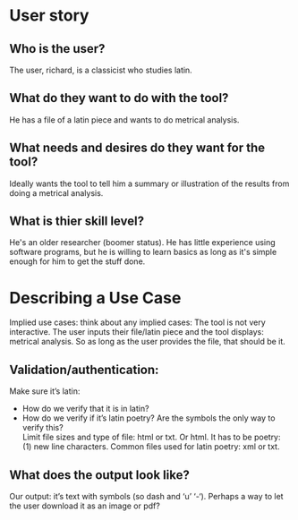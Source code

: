 # User story
## Who is the user? 
The user, richard, is a classicist who studies latin. 
## What do they want to do with the tool? 
He has a file of a latin piece and wants to do metrical analysis.  
## What needs and desires do they want for the tool?
Ideally wants the tool to tell him a summary or illustration of the results from doing a metrical analysis. 
## What is thier skill level? 
He's an older researcher (boomer status). He has little experience using software programs, but he is willing to learn basics as long as it's simple enough for him to get the stuff done.  
# Describing a Use Case 
Implied use cases: think about any implied cases: 
The tool is not very interactive. The user inputs their file/latin piece and the tool displays: metrical analysis. So as long as the user provides the file, that should be it. 
## Validation/authentication: 
Make sure it’s latin: 
- How do we verify that it is in latin? 
- How do we verify if it’s latin poetry? Are the symbols the only way to verify this?  
Limit file sizes and type of file: html or txt. Or html. 
It has to be poetry: (1) new line characters. Common files used for latin poetry: xml or txt. 
## What does the output look like? 
Our output: it’s text with symbols (so dash and ‘u’ ‘-‘). Perhaps a way to let the user download it as an image or pdf? 
